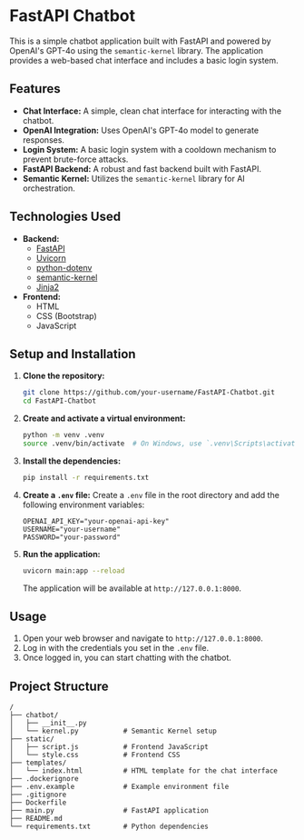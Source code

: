 # FastAPI Chatbot

This is a simple chatbot application built with FastAPI and powered by OpenAI's GPT-4o using the `semantic-kernel` library. The application provides a web-based chat interface and includes a basic login system.

## Features

-   **Chat Interface:** A simple, clean chat interface for interacting with the chatbot.
-   **OpenAI Integration:** Uses OpenAI's GPT-4o model to generate responses.
-   **Login System:** A basic login system with a cooldown mechanism to prevent brute-force attacks.
-   **FastAPI Backend:** A robust and fast backend built with FastAPI.
-   **Semantic Kernel:** Utilizes the `semantic-kernel` library for AI orchestration.

## Technologies Used

-   **Backend:**
    -   [FastAPI](https://fastapi.tiangolo.com/)
    -   [Uvicorn](https://www.uvicorn.org/)
    -   [python-dotenv](https://pypi.org/project/python-dotenv/)
    -   [semantic-kernel](https://pypi.org/project/semantic-kernel/)
    -   [Jinja2](https://jinja.palletsprojects.com/)
-   **Frontend:**
    -   HTML
    -   CSS (Bootstrap)
    -   JavaScript

## Setup and Installation

1.  **Clone the repository:**
    ```bash
    git clone https://github.com/your-username/FastAPI-Chatbot.git
    cd FastAPI-Chatbot
    ```

2.  **Create and activate a virtual environment:**
    ```bash
    python -m venv .venv
    source .venv/bin/activate  # On Windows, use `.venv\Scripts\activate`
    ```

3.  **Install the dependencies:**
    ```bash
    pip install -r requirements.txt
    ```

4.  **Create a `.env` file:**
    Create a `.env` file in the root directory and add the following environment variables:
    ```
    OPENAI_API_KEY="your-openai-api-key"
    USERNAME="your-username"
    PASSWORD="your-password"
    ```

5.  **Run the application:**
    ```bash
    uvicorn main:app --reload
    ```
    The application will be available at `http://127.0.0.1:8000`.

## Usage

1.  Open your web browser and navigate to `http://127.0.0.1:8000`.
2.  Log in with the credentials you set in the `.env` file.
3.  Once logged in, you can start chatting with the chatbot.

## Project Structure

```
/
├── chatbot/
│   ├── __init__.py
│   └── kernel.py           # Semantic Kernel setup
├── static/
│   ├── script.js           # Frontend JavaScript
│   └── style.css           # Frontend CSS
├── templates/
│   └── index.html          # HTML template for the chat interface
├── .dockerignore
├── .env.example            # Example environment file
├── .gitignore
├── Dockerfile
├── main.py                 # FastAPI application
├── README.md
└── requirements.txt        # Python dependencies
```
